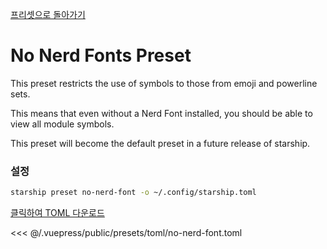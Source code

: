 [프리셋으로 돌아가기](./README.md#no-nerd-fonts)

# No Nerd Fonts Preset

This preset restricts the use of symbols to those from emoji and powerline sets.

This means that even without a Nerd Font installed, you should be able to view all module symbols.

This preset will become the default preset in a future release of starship.

### 설정

```sh
starship preset no-nerd-font -o ~/.config/starship.toml
```

[클릭하여 TOML 다운로드](/presets/toml/no-nerd-font.toml)

<<< @/.vuepress/public/presets/toml/no-nerd-font.toml
